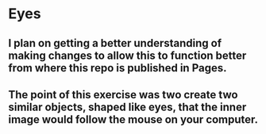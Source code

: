 # Eyes
## I plan on getting a better understanding of making changes to allow this to function better from where this repo is published in Pages.
## The point of this exercise was two create two similar objects, shaped like eyes, that the inner image would follow the mouse on your computer.
